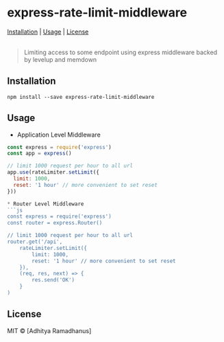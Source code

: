 # express-rate-limit-middleware
<p>
  <a href="#installation">Installation</a> |
  <a href="#usage">Usage</a> |
  <a href="#licenses">License</a>
  <br><br>
  <blockquote>
  Limiting access to some endpoint using express middleware backed by levelup and memdown 
  </blockquote>
</p>

Installation
------------
`npm install --save express-rate-limit-middleware`

Usage
------------
* Application Level Middleware
```js
const express = require('express')
const app = express()

// limit 1000 request per hour to all url
app.use(rateLimiter.setLimit({
  limit: 1000, 
  reset: '1 hour' // more convenient to set reset
}))

* Router Level Middleware
```js
const express = require('express')
const router = express.Router()

// limit 1000 request per hour to all url
router.get('/api', 
	rateLimiter.setLimit({
  		limit: 1000, 
  		reset: '1 hour' // more convenient to set reset
	}),
	(req, res, next) => {
		res.send('OK')
	}
)
```

License
----

MIT © [Adhitya Ramadhanus]

